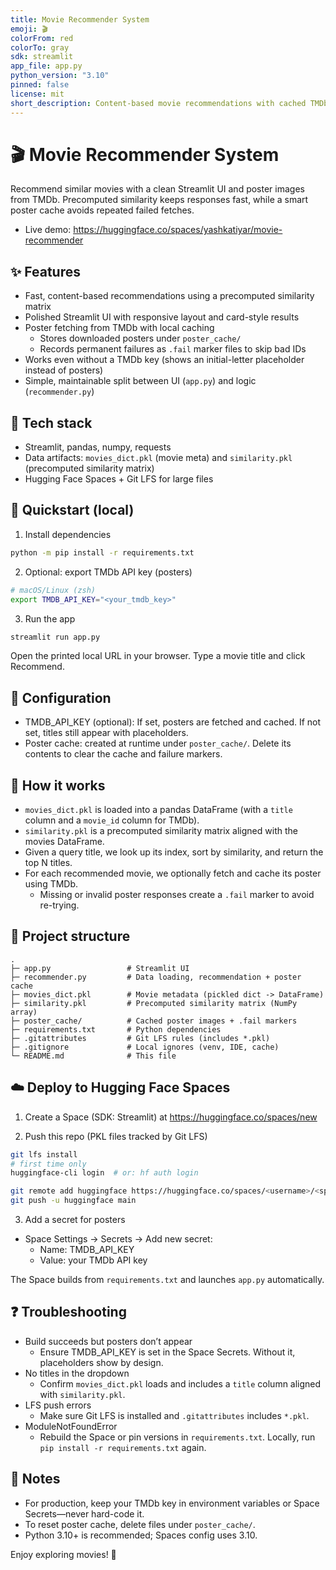 ```yaml
---
title: Movie Recommender System
emoji: 🎬
colorFrom: red
colorTo: gray
sdk: streamlit
app_file: app.py
python_version: "3.10"
pinned: false
license: mit
short_description: Content-based movie recommendations with cached TMDb posters
---
```


# 🎬 Movie Recommender System

Recommend similar movies with a clean Streamlit UI and poster images from TMDb. Precomputed similarity keeps responses fast, while a smart poster cache avoids repeated failed fetches.

- Live demo: https://huggingface.co/spaces/yashkatiyar/movie-recommender

## ✨ Features
- Fast, content-based recommendations using a precomputed similarity matrix
- Polished Streamlit UI with responsive layout and card-style results
- Poster fetching from TMDb with local caching
  - Stores downloaded posters under `poster_cache/`
  - Records permanent failures as `.fail` marker files to skip bad IDs
- Works even without a TMDb key (shows an initial-letter placeholder instead of posters)
- Simple, maintainable split between UI (`app.py`) and logic (`recommender.py`)

## 🧰 Tech stack
- Streamlit, pandas, numpy, requests
- Data artifacts: `movies_dict.pkl` (movie meta) and `similarity.pkl` (precomputed similarity matrix)
- Hugging Face Spaces + Git LFS for large files

## 🚀 Quickstart (local)

1) Install dependencies
```bash
python -m pip install -r requirements.txt
```

2) Optional: export TMDb API key (posters)
```bash
# macOS/Linux (zsh)
export TMDB_API_KEY="<your_tmdb_key>"
```

3) Run the app
```bash
streamlit run app.py
```

Open the printed local URL in your browser. Type a movie title and click Recommend.

## 🔧 Configuration
- TMDB_API_KEY (optional): If set, posters are fetched and cached. If not set, titles still appear with placeholders.
- Poster cache: created at runtime under `poster_cache/`. Delete its contents to clear the cache and failure markers.

## 🧠 How it works
- `movies_dict.pkl` is loaded into a pandas DataFrame (with a `title` column and a `movie_id` column for TMDb).
- `similarity.pkl` is a precomputed similarity matrix aligned with the movies DataFrame.
- Given a query title, we look up its index, sort by similarity, and return the top N titles.
- For each recommended movie, we optionally fetch and cache its poster using TMDb.
  - Missing or invalid poster responses create a `.fail` marker to avoid re-trying.

## 📁 Project structure
```
.
├─ app.py                 # Streamlit UI
├─ recommender.py         # Data loading, recommendation + poster cache
├─ movies_dict.pkl        # Movie metadata (pickled dict -> DataFrame)
├─ similarity.pkl         # Precomputed similarity matrix (NumPy array)
├─ poster_cache/          # Cached poster images + .fail markers
├─ requirements.txt       # Python dependencies
├─ .gitattributes         # Git LFS rules (includes *.pkl)
├─ .gitignore             # Local ignores (venv, IDE, cache)
└─ README.md              # This file
```

## ☁️ Deploy to Hugging Face Spaces

1) Create a Space (SDK: Streamlit) at https://huggingface.co/spaces/new

2) Push this repo (PKL files tracked by Git LFS)
```bash
git lfs install
# first time only
huggingface-cli login  # or: hf auth login

git remote add huggingface https://huggingface.co/spaces/<username>/<space-name>
git push -u huggingface main
```

3) Add a secret for posters
- Space Settings → Secrets → Add new secret:
  - Name: TMDB_API_KEY
  - Value: your TMDb API key

The Space builds from `requirements.txt` and launches `app.py` automatically.

## ❓ Troubleshooting
- Build succeeds but posters don’t appear
  - Ensure TMDB_API_KEY is set in the Space Secrets. Without it, placeholders show by design.
- No titles in the dropdown
  - Confirm `movies_dict.pkl` loads and includes a `title` column aligned with `similarity.pkl`.
- LFS push errors
  - Make sure Git LFS is installed and `.gitattributes` includes `*.pkl`.
- ModuleNotFoundError
  - Rebuild the Space or pin versions in `requirements.txt`. Locally, run `pip install -r requirements.txt` again.

## 📝 Notes
- For production, keep your TMDb key in environment variables or Space Secrets—never hard-code it.
- To reset poster cache, delete files under `poster_cache/`.
- Python 3.10+ is recommended; Spaces config uses 3.10.

Enjoy exploring movies! 🍿
